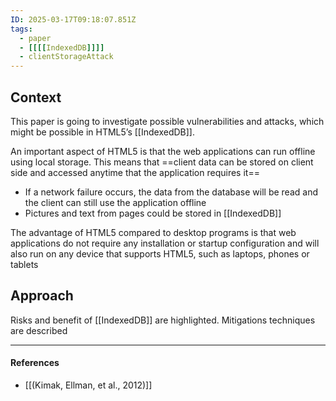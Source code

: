 ```yaml
---
ID: 2025-03-17T09:18:07.851Z
tags:
  - paper
  - [[[[IndexedDB]]]]
  - clientStorageAttack
---
```

## Context

This paper is going to investigate possible vulnerabilities and attacks, which might be possible in HTML5’s [[IndexedDB]]. 

An important aspect of HTML5 is that the web applications can run offline using local storage. This means that ==client data can be stored on client side and accessed anytime that the application requires it==
- If a network failure occurs, the data from the database will be read and the client can still use the application offline
- Pictures and text from pages could be stored in [[IndexedDB]]

The advantage of HTML5 compared to desktop programs is that web applications do not require any installation or startup configuration and will also run on any device that supports HTML5, such as laptops, phones or tablets
## Approach

Risks and benefit of [[IndexedDB]] are highlighted. Mitigations techniques are described 

---
#### References
- [[(Kimak, Ellman, et al., 2012)]]
